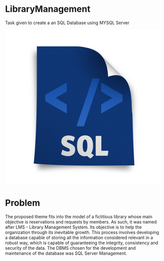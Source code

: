 # LibraryManagement
Task given to create a an SQL Database using MYSQL Server

![](https://github.com/nunopontes06/LibraryManagement/blob/914b0f14c24a5d0258e376578548283ff4f15316/pngegg.png)

# Problem 

The proposed theme fits into the model of a fictitious library whose main objective is reservations and requests by members. As such, it was named after LMS - Library Management System. 
Its objective is to help the organization through its inevitable growth. 
This process involves developing a database capable of storing all the information considered relevant in a robust way, which is capable of guaranteeing the integrity, consistency and security of the data. The DBMS chosen for the development and maintenance of the database was SQL Server Management.

